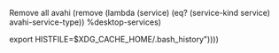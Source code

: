 Remove all avahi
(remove (lambda (service)
          (eq? (service-kind service) avahi-service-type))
        %desktop-services)

export HISTFILE=$XDG_CACHE_HOME/.bash_history"))))

  





